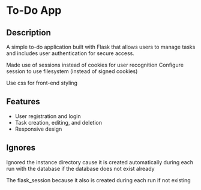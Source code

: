 # To-Do App

## Description

A simple to-do application built with Flask that allows users to manage tasks and includes user authentication for secure access.


Made use of sessions instead of cookies for user recognition
Configure session to use filesystem (instead of signed cookies)

Use css for front-end styling

## Features

- User registration and login
- Task creation, editing, and deletion
- Responsive design

## Ignores

Ignored the instance directory cause it is created automatically during each run with the database if the database does not exist already

The flask_session because it also is created during each run if not existing